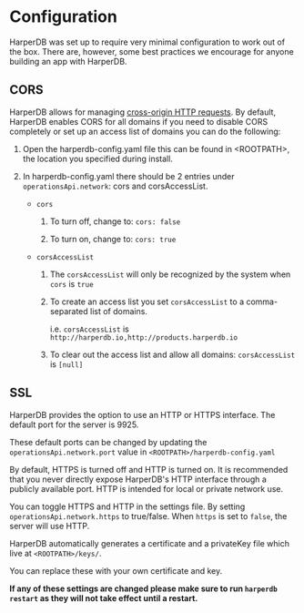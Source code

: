 # Configuration

HarperDB was set up to require very minimal configuration to work out of the box. There are, however, some best practices we encourage for anyone building an app with HarperDB.



## CORS

HarperDB allows for managing [cross-origin HTTP requests](https://developer.mozilla.org/en-US/docs/Web/HTTP/Access_control_CORS). By default, HarperDB enables CORS for all domains if you need to disable CORS completely or set up an access list of domains you can do the following:

1) Open the harperdb-config.yaml file this can be found in &lt;ROOTPATH>, the location you specified during install.

2) In harperdb-config.yaml there should be 2 entries under `operationsApi.network`: cors and corsAccessList. 
   * `cors`
   
     1) To turn off, change to: `cors: false`
     
     2) To turn on, change to: `cors: true`
     
   * `corsAccessList`
     
      1) The `corsAccessList` will only be recognized by the system when `cors` is `true`
     
      2) To create an access list you set `corsAccessList` to a comma-separated list of domains.
     
         i.e. `corsAccessList` is `http://harperdb.io,http://products.harperdb.io`
     
      3) To clear out the access list and allow all domains: `corsAccessList` is `[null]`
     
     
## SSL

HarperDB provides the option to use an HTTP or HTTPS interface. The default port for the server is 9925.



These default ports can be changed by updating the `operationsApi.network.port` value in `<ROOTPATH>/harperdb-config.yaml`



By default, HTTPS is turned off and HTTP is turned on. It is recommended that you never directly expose HarperDB's HTTP interface through a publicly available port. HTTP is intended for local or private network use.



You can toggle HTTPS and HTTP in the settings file. By setting `operationsApi.network.https` to true/false. When `https` is set to `false`, the server will use HTTP.



HarperDB automatically generates a certificate and a privateKey file which live at `<ROOTPATH>/keys/`.



You can replace these with your own certificate and key.



**If any of these settings are changed please make sure to run `harperdb restart` as they will not take effect until a restart.**